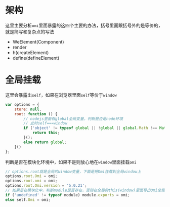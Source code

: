 # 架构

这里主要分析`omi`里面暴露的这四个主要的办法，括号里面跟括号外的是等价的，就是简写和复杂点的写法

- WeElement(Component)
- render
- h(createElement)
- define(defineElement)

# 全局挂载

这里会暴露出`self`，如果在浏览器里面`self`等价于`window`
```js
var options = {
    store: null,
    root: function () {
        // nodejs里面有global全局变量，判断是否是node环境
        // 此时self===window
        if ('object' != typeof global || !global || global.Math !== Math || global.Array !== Array) return self || window || global || function () {
            return this;
        }();
        else return global;
    }()
};
```
判断是否在模块化环境中，如果不是则放心地在`window`里面挂载`omi`
```js
// options.root就是全局的window变量，下面是把Omi挂载到全局window上
options.root.Omi = omi;
options.root.omi = omi;
options.root.Omi.version = '5.0.21';
// 如果是在模块化中，判断module是否存在，否则在全局的this(window)里面导出Omi全局变量
if ('undefined' != typeof module) module.exports = omi;
else self.Omi = omi;
```